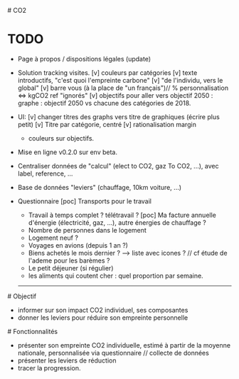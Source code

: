 # CO2

# TODO
* Page à propos / dispositions légales (update)
* Solution tracking visites.
[v] couleurs par catégories
[v] texte introductifs, "c'est quoi l'empreinte carbone"
[v] "de l'individu, vers le global"
[v] barre vous (à la place de "un français")// % personnalisation <=> kgCO2 ref "ignorés"
[v] objectifs pour aller vers objectif 2050 : graphe : objectif 2050 vs chacune des catégories de 2018.
* UI:
  [v] changer titres des graphs vers titre de graphiques (écrire plus petit)
  [v] Titre par catégorie, centré
  [v] rationalisation margin
  * couleurs sur objectifs.
* Mise en ligne v0.2.0 sur env beta.

* Centraliser données de "calcul" (elect to CO2, gaz To CO2, ...), avec label, reference, ...
* Base de données "leviers" (chauffage, 10km voiture, ...)


* Questionnaire
  [poc] Transports pour le travail
  * Travail à temps complet ? télétravail ?
  [poc] Ma facture annuelle d'énergie (électricité, gaz, ...), autre énergies de chauffage ?
  * Nombre de personnes dans le logement
  * Logement neuf ?
  * Voyages en avions (depuis 1 an ?)
  * Biens achetés le mois dernier ? --> liste avec icones ? // cf étude de l'ademe pour les barèmes ?
  * Le petit déjeuner (si régulier)
  * les aliments qui coutent cher : quel proportion par semaine.


  ________________________________________________________________________________

# Objectif

* informer sur son impact CO2 individuel, ses composantes
* donner les leviers pour réduire son empreinte personnelle


# Fonctionnalités

* présenter son empreinte CO2 individuelle, estimé à partir de la moyenne nationale, personnalisée via questionnaire // collecte de données
* présenter les leviers de réduction
* tracer la progression.
